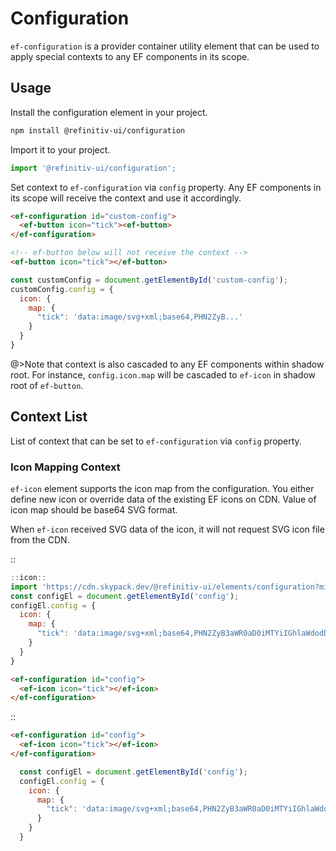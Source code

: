 <!--
type: page
title: Configuration
location: ./elements/configuration
layout: default
-->

# Configuration
`ef-configuration` is a provider container utility element that can be used to apply special contexts to any EF components in its scope.

## Usage

Install the configuration element in your project.

```bash
npm install @refinitiv-ui/configuration
```

Import it to your project.

```javascript
import '@refinitiv-ui/configuration';
```

Set context to `ef-configuration` via `config` property. Any EF components in its scope will receive the context and use it accordingly.

```html
<ef-configuration id="custom-config">
  <ef-button icon="tick"><ef-button>
</ef-configuration>

<!-- ef-button below will not receive the context -->
<ef-button icon="tick"></ef-button>
```

```javascript
const customConfig = document.getElementById('custom-config');
customConfig.config = {
  icon: {
    map: {
      "tick": 'data:image/svg+xml;base64,PHN2ZyB...'
    }
  }
}
```

@>Note that context is also cascaded to any EF components within shadow root. For instance, `config.icon.map` will be cascaded to `ef-icon` in shadow root of `ef-button`.

## Context List
List of context that can be set to `ef-configuration` via `config` property.

### Icon Mapping Context
`ef-icon` element supports the icon map from the configuration. You either define new icon or override data of the existing EF icons on CDN. Value of icon map should be base64 SVG format.

When `ef-icon` received SVG data of the icon, it will not request SVG icon file from the CDN.

::
```javascript
::icon::
import 'https://cdn.skypack.dev/@refinitiv-ui/elements/configuration?min';
const configEl = document.getElementById('config');
configEl.config = {
  icon: {
    map: {
      "tick": 'data:image/svg+xml;base64,PHN2ZyB3aWR0aD0iMTYiIGhlaWdodD0iMTYiIHZpZXdCb3g9IjAgMCAxNiAxNiIgeG1sbnM9Imh0dHA6Ly93d3cudzMub3JnLzIwMDAvc3ZnIj48cGF0aCBzdHJva2U9IiMwMDAiIGQ9Ik0xNCA0bC04LjI1IDguMjVMMiA4LjUiIGZpbGw9Im5vbmUiIGZpbGwtcnVsZT0iZXZlbm9kZCIvPjwvc3ZnPg==',
    }
  }
}
```
```html
<ef-configuration id="config">
  <ef-icon icon="tick"></ef-icon>
</ef-configuration>
```
::

```html
<ef-configuration id="config">
  <ef-icon icon="tick"></ef-icon>
</ef-configuration>
```
```javascript
  const configEl = document.getElementById('config');
  configEl.config = {
    icon: {
      map: {
        "tick": 'data:image/svg+xml;base64,PHN2ZyB3aWR0aD0iMTYiIGhlaWdodD0iMTYiIHZpZXdCb3g9IjAgMCAxNiAxNiIgeG1sbnM9Imh0dHA6Ly93d3cudzMub3JnLzIwMDAvc3ZnIj48cGF0aCBzdHJva2U9IiMwMDAiIGQ9Ik0xNCA0bC04LjI1IDguMjVMMiA4LjUiIGZpbGw9Im5vbmUiIGZpbGwtcnVsZT0iZXZlbm9kZCIvPjwvc3ZnPg==',
      }
    }
  }
```
